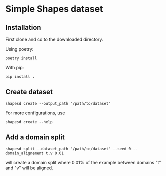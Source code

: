 # Simple Shapes dataset

## Installation
First clone and cd to the downloaded directory.

Using poetry:

```
poetry install
```

With pip:
```
pip install .
```

## Create dataset
```
shapesd create --output_path "/path/to/dataset"
```

For more configurations, use
```
shapesd create --help
```

## Add a domain split
```
shapesd split --dataset_path "/path/to/dataset" --seed 0 --domain_alignement t,v 0.01
```
will create a domain split where 0.01% of the example between domains "t" and "v" will
be aligned.
